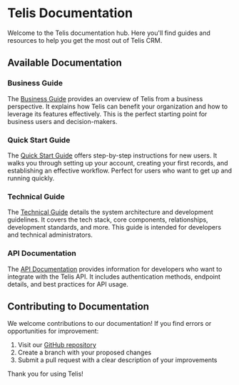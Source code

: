# Telis Documentation

Welcome to the Telis documentation hub. Here you'll find guides and resources to help you get the most out of Telis CRM.

## Available Documentation

### Business Guide
The [Business Guide](/documentation/business) provides an overview of Telis from a business perspective. It explains how Telis can benefit your organization and how to leverage its features effectively. This is the perfect starting point for business users and decision-makers.

### Quick Start Guide
The [Quick Start Guide](/documentation/quickstart) offers step-by-step instructions for new users. It walks you through setting up your account, creating your first records, and establishing an effective workflow. Perfect for users who want to get up and running quickly.

### Technical Guide
The [Technical Guide](/documentation/technical) details the system architecture and development guidelines. It covers the tech stack, core components, relationships, development standards, and more. This guide is intended for developers and technical administrators.

### API Documentation
The [API Documentation](/documentation/api) provides information for developers who want to integrate with the Telis API. It includes authentication methods, endpoint details, and best practices for API usage.

## Contributing to Documentation

We welcome contributions to our documentation! If you find errors or opportunities for improvement:

1. Visit our [GitHub repository](https://github.com/Telis/telis)
2. Create a branch with your proposed changes
3. Submit a pull request with a clear description of your improvements

Thank you for using Telis! 